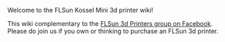 Welcome to the FLSun Kossel Mini 3d printer wiki!

This wiki complementary to the [FLSun 3d Printers group on Facebook](https://goo.gl/hBH9zW). Please do join us if you own or thinking to purchase an FLSun 3d printer.

